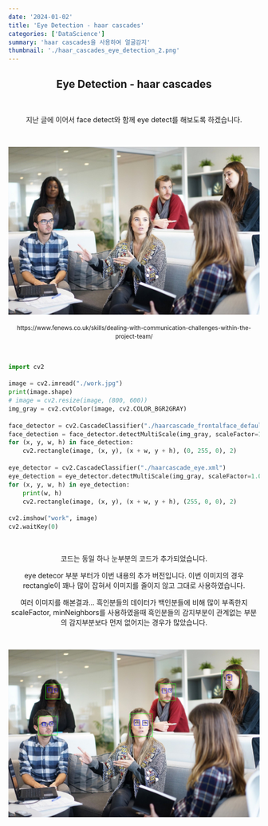 ```yaml
---
date: '2024-01-02'
title: 'Eye Detection - haar cascades'
categories: ['DataScience']
summary: 'haar cascades을 사용하여 얼굴감지'
thumbnail: './haar_cascades_eye_detection_2.png'
---
```


<center>

## Eye Detection - haar cascades

</br>

지난 글에 이어서 face detect와 함께 eye detect를 해보도록 하겠습니다.

</br>

![Attached Photo 1](./haar_cascades_eye_detection_1.jpeg)

<p align="center">
    <small >https://www.fenews.co.uk/skills/dealing-with-communication-challenges-within-the-project-team/
</small>
</p>

</br>
</center>

```python
import cv2

image = cv2.imread("./work.jpg")
print(image.shape)
# image = cv2.resize(image, (800, 600))
img_gray = cv2.cvtColor(image, cv2.COLOR_BGR2GRAY)

face_detector = cv2.CascadeClassifier("./haarcascade_frontalface_default.xml")
face_detection = face_detector.detectMultiScale(img_gray, scaleFactor=1.09, minNeighbors=10)
for (x, y, w, h) in face_detection:
    cv2.rectangle(image, (x, y), (x + w, y + h), (0, 255, 0), 2)

eye_detector = cv2.CascadeClassifier("./haarcascade_eye.xml")
eye_detection = eye_detector.detectMultiScale(img_gray, scaleFactor=1.09, minNeighbors=10, maxSize=(72, 72))
for (x, y, w, h) in eye_detection:
    print(w, h)
    cv2.rectangle(image, (x, y), (x + w, y + h), (255, 0, 0), 2)

cv2.imshow("work", image)
cv2.waitKey(0)
```

</br>
<center>

코드는 동일 하나 눈부분의 코드가 추가되었습니다.

eye detecor 부분 부터가 이번 내용의 추가 버전입니다. 이번 이미지의 경우 rectangle이 꽤나 많이 잡혀서 이미지를 줄이지 않고 그대로 사용하였습니다.

여러 이미지를 해본결과... 흑인분들의 데이터가 백인분들에 비해 많이 부족한지
scaleFactor, minNeighbors를 사용하였을때
흑인분들의 감지부분이 관계없는 부분의 감지부분보다
먼저 없어지는 경우가 많았습니다.

</br>

![Attached Photo 2](./haar_cascades_eye_detection_2.png)

</br>
